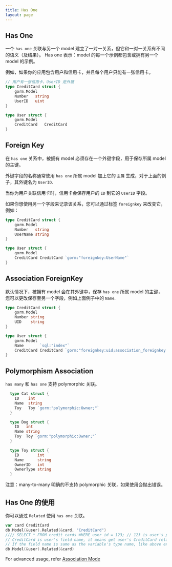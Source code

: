 ```yaml
---
title: Has One
layout: page
---
```


## Has One

一个 `has one` 关联与另一个 model 建立了一对一关系，但它和一对一关系有不同的语义（及结果）。 Has one 表示：model 的每一个示例都包含或拥有另一个 model 的示例。

例如，如果你的应用包含用户和信用卡，并且每个用户只能有一张信用卡。

```go
// 用户有一张信用卡，UserID 是外键
type CreditCard struct {
    gorm.Model
    Number   string
    UserID   uint
}

type User struct {
    gorm.Model
    CreditCard   CreditCard
}
```

## Foreign Key

在 `has one` 关系中，被拥有 model 必须存在一个外键字段，用于保存所属 model 的主键。

外键字段的名称通常使用 `has one` 所属 model 加上它的 `主键` 生成，对于上面的例子，其外键名为 `UserID`.

当你为用户关联信用卡时，信用卡会保存用户的 `ID` 到它的 `UserID` 字段。

如果你想使用另一个字段来记录该关系，您可以通过标签 `foreignkey` 来改变它， 例如：

```go
type CreditCard struct {
    gorm.Model
    Number   string
    UserName string
}

type User struct {
    gorm.Model
    CreditCard CreditCard `gorm:"foreignkey:UserName"`
}
```

## Association ForeignKey

默认情况下，被拥有 model 会在其外键中，保存 `has one` 所属 model 的主键，您可以更改保存至另一个字段，例如上面例子中的 `Name`.

```go
type CreditCard struct {
    gorm.Model
    Number string
    UID    string
}

type User struct {
    gorm.Model
    Name       `sql:"index"`
    CreditCard CreditCard `gorm:"foreignkey:uid;association_foreignkey:name"`
}
```

## Polymorphism Association

`has many` 和 `has one` 支持 polymorphic 关联。

```go
  type Cat struct {
    ID    int
    Name  string
    Toy   Toy `gorm:"polymorphic:Owner;"`
  }

  type Dog struct {
    ID   int
    Name string
    Toy  Toy `gorm:"polymorphic:Owner;"`
  }

  type Toy struct {
    ID        int
    Name      string
    OwnerID   int
    OwnerType string
  }
```

注意：many-to-many 明确的不支持 polymorphic 关联，如果使用会抛出错误。

## Has One 的使用

你可以通过 `Related` 使用 `has one` 关联。

```go
var card CreditCard
db.Model(&user).Related(&card, "CreditCard")
//// SELECT * FROM credit_cards WHERE user_id = 123; // 123 is user's primary key
// CreditCard is user's field name, it means get user's CreditCard relations and fill it into variable card
// If the field name is same as the variable's type name, like above example, it could be omitted, like:
db.Model(&user).Related(&card)
```

For advanced usage, refer [Association Mode](/docs/associations.html#Association-Mode)